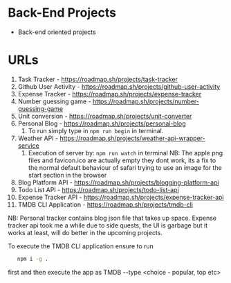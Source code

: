 # Back-End Projects

- Back-end oriented projects

# URLs

1. Task Tracker - https://roadmap.sh/projects/task-tracker
2. Github User Activity - https://roadmap.sh/projects/github-user-activity
3. Expense Tracker - https://roadmap.sh/projects/expense-tracker
4. Number guessing game - https://roadmap.sh/projects/number-guessing-game
5. Unit conversion - https://roadmap.sh/projects/unit-converter
6. Personal Blog - https://roadmap.sh/projects/personal-blog
   1. To run simply type in
      `npm run begin` in terminal.
7. Weather API - https://roadmap.sh/projects/weather-api-wrapper-service
   1. Execution of server by:
      `npm run watch` in terminal
      NB: The apple png files and favicon.ico are actually empty they dont work, its a fix to the normal default behaviour of safari trying to use an image for the start section in the browser
8. Blog Platform API - https://roadmap.sh/projects/blogging-platform-api
9. Todo List API - https://roadmap.sh/projects/todo-list-api
10. Expense Tracker API - https://roadmap.sh/projects/expense-tracker-api
11. TMDB CLI Application - https://roadmap.sh/projects/tmdb-cli

NB:
Personal tracker contains blog json file that takes up space. Expense tracker api took me a while due to side quests, the UI is garbage but it works at least, will do better in the upcoming projects.

To execute the TMDB CLI application ensure to run

```bash
   npm i -g .
```

first and then execute the app as TMDB --type <choice - popular, top etc>
